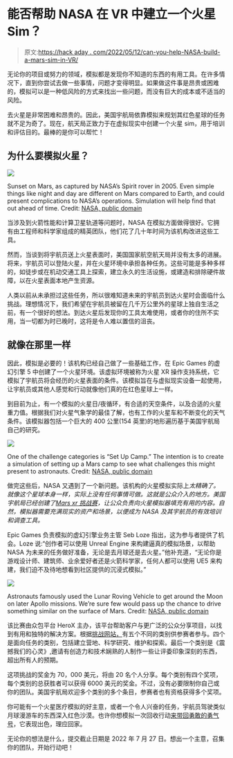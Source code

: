 # 能否帮助 NASA 在 VR 中建立一个火星 Sim？

> 原文:[https://hack aday . com/2022/05/12/can-you-help-NASA-build-a-mars-sim-in-VR/](https://hackaday.com/2022/05/12/can-you-help-nasa-build-a-mars-sim-in-vr/)

无论你的项目或努力的领域，模拟都是发现你不知道的东西的有用工具。在许多情况下，直到你尝试去做一些事情，问题才变得明显。如果做这件事是昂贵或困难的，模拟可以是一种低风险的方式来找出一些问题，而没有巨大的成本或不适当的风险。

去火星是非常困难和昂贵的。因此，美国宇航局依靠模拟来规划其红色星球的任务就不足为奇了。现在，航天局正致力于在虚拟现实中创建一个火星 sim，用于培训和评估目的。最棒的是你可以帮忙！

## 为什么要模拟火星？

![](../Images/a8867a28fcf7227fc252122a4ab24f72.png)

Sunset on Mars, as captured by NASA’s Spirit rover in 2005\. Even simple things like night and day are different on Mars compared to Earth, and could present complications to NASA’s operations. Simulation will help find that out ahead of time. Credit: [NASA, public domain](https://en.wikipedia.org/wiki/Astronomy_on_Mars#/media/File:MarsSunset_losslesscrop.jpg)

当涉及到火箭性能和计算卫星轨道等问题时，NASA 在模拟方面做得很好。它拥有由工程师和科学家组成的精英团队，他们花了几十年时间为该机构改进这些工具。

然而，当谈到将宇航员送上火星表面时，美国国家航空航天局并没有太多的进展。将来，宇航员可以登陆火星，并在火星环境中承担各种任务。这些可能是多种多样的，如徒步或在机动交通工具上探索，建立永久的生活设施，或建造和排除硬件故障，以在火星表面本地产生资源。

人类以前从未承担过这些任务，所以很难知道未来的宇航员到达火星时会面临什么挑战。理想情况下，我们希望在宇航员被留在几千万公里外的星球上独自生活之前，有一个很好的想法。到达火星后发现你的工具太难使用，或者你的住所不实用，当一切都为时已晚时，这将是令人难以置信的沮丧。

## 就像在那里一样

因此，模拟是必要的！该机构已经自己做了一些基础工作，在 Epic Games 的虚幻引擎 5 中创建了一个火星环境。该虚拟环境被称为火星 XR 操作支持系统，它模拟了宇航员将会经历的火星表面的条件。该模拟旨在与虚拟现实设备一起使用，让宇航员或其他人感觉和行动就像他们真的在红色星球上一样。

到目前为止，有一个模拟的火星日/夜循环，有合适的天空条件，以及合适的火星重力值。根据我们对火星气象学的最佳了解，也有工作的火星车和不断变化的天气条件。该模拟器包括一个巨大的 400 公里(154 英里)的地形遍历基于美国宇航局自己的研究。

![](../Images/1828f7412ec3303cca6db16a838027ce.png)

One of the challenge categories is “Set Up Camp.” The intention is to create a simulation of setting up a Mars camp to see what challenges this might present to astronauts. Credit: [NASA, public domain](https://www.nasa.gov/sites/default/files/thumbnails/image/marsxr.png)

做完这些后，NASA 又遇到了一个新问题。该机构的火星模拟实际上*太精确了。就像这个星球本身一样，实际上没有任何事情可做。这就是公众介入的地方。美国宇航局已经创建了[Mars xr 挑战赛](https://www.nasa.gov/marsxr-challenge/)，让公众负责向火星模拟器填充有用的内容。自然，模拟器需要充满现实的资产和场景，以便成为 NASA 及其宇航员的有效培训和调查工具。*

Epic Games 负责模拟的虚幻引擎业务主管 Seb Loze 指出，这为参与者提供了机会。Loze 说:“创作者可以使用 Unreal Engine 来构建逼真的模拟场景，以帮助 NASA 为未来的任务做好准备，无论是去月球还是去火星。”他补充道，“无论你是游戏设计师、建筑师、业余爱好者还是火箭科学家，任何人都可以使用 UE5 来构建，我们迫不及待地想看到社区提供的沉浸式模拟。”

![](../Images/677b0a3a2f585b97eedffd22318b6989.png)

Astronauts famously used the Lunar Roving Vehicle to get around the Moon on later Apollo missions. We’re sure few would pass up the chance to drive something similar on the surface of Mars. Credit: [NASA, public domain](https://nssdc.gsfc.nasa.gov/planetary/image/as17_147_22526.jpg)

该比赛由众包平台 HeroX 主办，该平台帮助客户与更广泛的公众分享项目，以找到有用和独特的解决方案。根据[挑战网站，](https://www.herox.com/MarsXR)有五个不同的类别供参赛者参与。四个是面向任务的类别，包括建立营地、科学研究、维护和探索。最后一个类别是《震撼我们的心灵》,邀请有创造力和技术娴熟的人制作一些让评委印象深刻的东西，超出所有人的预期。

这项挑战的奖金为 70，000 美元，将由 20 名个人分享。每个类别有四个奖项，每个类别的总获胜者可以获得 6000 美元的奖金。不过，没有必要限制你自己或你的团队。美国宇航局欢迎多个类别的多个条目，参赛者也有资格获得多个奖项。

你可能有一个火星医疗模拟的好主意，或者一个令人兴奋的任务，宇航员驾驶类似月球漫游车的东西深入红色沙漠。也许你想模拟一次回收行动[来带回勇敢的勇气号](https://xkcd.com/695/)，它表现出色，理应回家。

无论你的想法是什么，提交截止日期是 2022 年 7 月 27 日。想出一个主意，召集你的团队，开始行动吧！